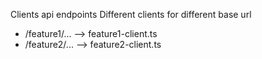 Clients api endpoints
Different clients for different base url 
   * /feature1/... --> feature1-client.ts
   * /feature2/... --> feature2-client.ts

   